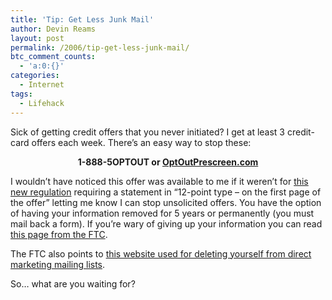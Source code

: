 ```yaml
---
title: 'Tip: Get Less Junk Mail'
author: Devin Reams
layout: post
permalink: /2006/tip-get-less-junk-mail/
btc_comment_counts:
  - 'a:0:{}'
categories:
  - Internet
tags:
  - Lifehack
---
```

Sick of getting credit offers that you never initiated? I get at least 3 credit-card offers each week. There&#8217;s an easy way to stop these:

<div align="center">
  <strong>1-888-5OPTOUT or <a href="https://www.optoutprescreen.com/?rf=t">OptOutPrescreen.com</a></strong>
</div>

I wouldn&#8217;t have noticed this offer was available to me if it weren&#8217;t for [this new regulation][1] requiring a statement in &#8220;12-point type &#8211; on the first page of the offer&#8221; letting me know I can stop unsolicited offers. You have the option of having your information removed for 5 years or permanently (you must mail back a form). If you&#8217;re wary of giving up your information you can read [this page from the FTC][2].

The FTC also points to [this website used for deleting yourself from direct marketing mailing lists][3].

So&#8230; what are you waiting for?

 [1]: http://www.privacyrights.org/ar/FTC-OptOutPrescreen.htm
 [2]: http://www.ftc.gov/bcp/conline/pubs/credit/prescreen.htm
 [3]: http://www.dmaconsumers.org/offmailinglist.html